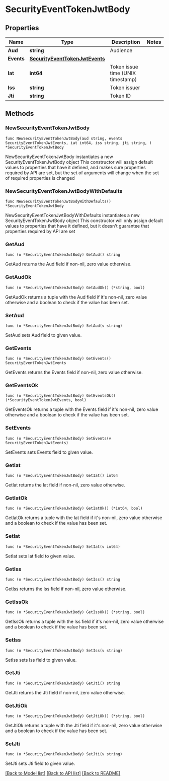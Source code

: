 # SecurityEventTokenJwtBody

## Properties

Name | Type | Description | Notes
------------ | ------------- | ------------- | -------------
**Aud** | **string** | Audience | 
**Events** | [**SecurityEventTokenJwtEvents**](SecurityEventTokenJwtEvents.md) |  | 
**Iat** | **int64** | Token issue time (UNIX timestamp) | 
**Iss** | **string** | Token issuer | 
**Jti** | **string** | Token ID | 

## Methods

### NewSecurityEventTokenJwtBody

`func NewSecurityEventTokenJwtBody(aud string, events SecurityEventTokenJwtEvents, iat int64, iss string, jti string, ) *SecurityEventTokenJwtBody`

NewSecurityEventTokenJwtBody instantiates a new SecurityEventTokenJwtBody object
This constructor will assign default values to properties that have it defined,
and makes sure properties required by API are set, but the set of arguments
will change when the set of required properties is changed

### NewSecurityEventTokenJwtBodyWithDefaults

`func NewSecurityEventTokenJwtBodyWithDefaults() *SecurityEventTokenJwtBody`

NewSecurityEventTokenJwtBodyWithDefaults instantiates a new SecurityEventTokenJwtBody object
This constructor will only assign default values to properties that have it defined,
but it doesn't guarantee that properties required by API are set

### GetAud

`func (o *SecurityEventTokenJwtBody) GetAud() string`

GetAud returns the Aud field if non-nil, zero value otherwise.

### GetAudOk

`func (o *SecurityEventTokenJwtBody) GetAudOk() (*string, bool)`

GetAudOk returns a tuple with the Aud field if it's non-nil, zero value otherwise
and a boolean to check if the value has been set.

### SetAud

`func (o *SecurityEventTokenJwtBody) SetAud(v string)`

SetAud sets Aud field to given value.


### GetEvents

`func (o *SecurityEventTokenJwtBody) GetEvents() SecurityEventTokenJwtEvents`

GetEvents returns the Events field if non-nil, zero value otherwise.

### GetEventsOk

`func (o *SecurityEventTokenJwtBody) GetEventsOk() (*SecurityEventTokenJwtEvents, bool)`

GetEventsOk returns a tuple with the Events field if it's non-nil, zero value otherwise
and a boolean to check if the value has been set.

### SetEvents

`func (o *SecurityEventTokenJwtBody) SetEvents(v SecurityEventTokenJwtEvents)`

SetEvents sets Events field to given value.


### GetIat

`func (o *SecurityEventTokenJwtBody) GetIat() int64`

GetIat returns the Iat field if non-nil, zero value otherwise.

### GetIatOk

`func (o *SecurityEventTokenJwtBody) GetIatOk() (*int64, bool)`

GetIatOk returns a tuple with the Iat field if it's non-nil, zero value otherwise
and a boolean to check if the value has been set.

### SetIat

`func (o *SecurityEventTokenJwtBody) SetIat(v int64)`

SetIat sets Iat field to given value.


### GetIss

`func (o *SecurityEventTokenJwtBody) GetIss() string`

GetIss returns the Iss field if non-nil, zero value otherwise.

### GetIssOk

`func (o *SecurityEventTokenJwtBody) GetIssOk() (*string, bool)`

GetIssOk returns a tuple with the Iss field if it's non-nil, zero value otherwise
and a boolean to check if the value has been set.

### SetIss

`func (o *SecurityEventTokenJwtBody) SetIss(v string)`

SetIss sets Iss field to given value.


### GetJti

`func (o *SecurityEventTokenJwtBody) GetJti() string`

GetJti returns the Jti field if non-nil, zero value otherwise.

### GetJtiOk

`func (o *SecurityEventTokenJwtBody) GetJtiOk() (*string, bool)`

GetJtiOk returns a tuple with the Jti field if it's non-nil, zero value otherwise
and a boolean to check if the value has been set.

### SetJti

`func (o *SecurityEventTokenJwtBody) SetJti(v string)`

SetJti sets Jti field to given value.



[[Back to Model list]](../README.md#documentation-for-models) [[Back to API list]](../README.md#documentation-for-api-endpoints) [[Back to README]](../README.md)


